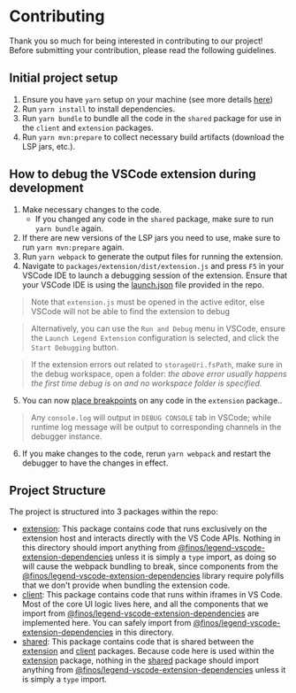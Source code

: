 # Contributing

Thank you so much for being interested in contributing to our project! Before submitting your contribution, please read the following guidelines.

## Initial project setup

1. Ensure you have `yarn` setup on your machine (see more details [here](https://yarnpkg.com/getting-started/install))
2. Run `yarn install` to install dependencies.
3. Run `yarn bundle` to bundle all the code in the `shared` package for use in the `client` and `extension` packages.
4. Run `yarn mvn:prepare` to collect necessary build artifacts (download the LSP jars, etc.).

## How to debug the VSCode extension during development

1. Make necessary changes to the code.
    - If you changed any code in the `shared` package, make sure to run `yarn bundle` again.
2. If there are new versions of the LSP jars you need to use, make sure to run `yarn mvn:prepare` again.
3. Run `yarn webpack` to generate the output files for running the extension.
4. Navigate to `packages/extension/dist/extension.js` and press `F5` in your VSCode IDE to launch a debugging session of the extension. Ensure that your VSCode IDE is using the [launch.json](.vscode/launch.json) file provided in the repo.

> Note that `extension.js` must be opened in the active editor, else VSCode will not be able to find the extension to debug

> Alternatively, you can use the `Run and Debug` menu in VSCode, ensure the `Launch Legend Extension` configuration is selected, and click the `Start Debugging` button.

> If the extension errors out related to `storageUri.fsPath`, make sure in the debug workspace, open a folder: _the above error usually happens the first time debug is on and no workspace folder is specified._

5. You can now [place breakpoints](https://code.visualstudio.com/api/get-started/your-first-extension#debugging-the-extension) on any code in the `extension` package..

> Any `console.log` will output in `DEBUG CONSOLE` tab in VSCode; while runtime log message will be output to corresponding channels in the debugger instance.

6. If you make changes to the code, rerun `yarn webpack` and restart the debugger to have the changes in effect.

## Project Structure

The project is structured into 3 packages within the repo:

- [extension](packages/extension): This package contains code that runs exclusively on the extension host and interacts directly with the VS Code APIs. Nothing in this directory should import anything from [@finos/legend-vscode-extension-dependencies](https://github.com/finos/legend-studio/tree/master/packages/legend-vscode-extension-dependencies) unless it is simply a `type` import, as doing so will cause the webpack bundling to break, since components from the [@finos/legend-vscode-extension-dependencies](https://github.com/finos/legend-studio/tree/master/packages/legend-vscode-extension-dependencies) library require polyfills that we don't provide when bundling the extension code.
- [client](packages/client): This package contains code that runs within iframes in VS Code. Most of the core UI logic lives here, and all the components that we import from [@finos/legend-vscode-extension-dependencies](https://github.com/finos/legend-studio/tree/master/packages/legend-vscode-extension-dependencies) are implemented here. You can safely import from [@finos/legend-vscode-extension-dependencies](https://github.com/finos/legend-studio/tree/master/packages/legend-vscode-extension-dependencies) in this directory.
- [shared](packages/shared): This package contains code that is shared between the [extension](packages/extension) and [client](packages/client) packages. Because code here is used within the [extension](packages/extension) package, nothing in the [shared](packages/shared) package should import anything from [@finos/legend-vscode-extension-dependencies](https://github.com/finos/legend-studio/tree/master/packages/legend-vscode-extension-dependencies) unless it is simply a `type` import.
